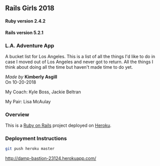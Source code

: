 ## Rails Girls 2018

#### Ruby version 2.4.2
#### Rails version 5.2.1

### L.A. Adventure App

A bucket list for Los Angeles. This is a list of all the things I'd like to do in case I moved out of Los Angeles and never got to return. All the things I think about doing all the time but haven't made time to do yet.

*Made by* **Kimberly Asgill**  
On 10-20-2018  

My Coach: Kyle Boss, Jackie Beltran

My Pair: Lisa McAulay

### Overview
This is a [Ruby on Rails](https://rubyonrails.org/) project deployed on [Heroku](https://www.heroku.com/).

### Deployment Instructions

```bash
git push heroku master
```
http://damp-bastion-23124.herokuapp.com/
